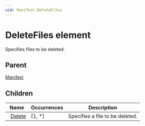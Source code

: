 ```yaml
---
uid: Manifest.DeleteFiles
---
```


# DeleteFiles element

Specifies files to be deleted.

## Parent

[Manifest](xref:Manifest)

## Children

|Name|Occurrences|Description|
|--- |--- |--- |
|&nbsp;&nbsp;[Delete](xref:Manifest.DeleteFiles.Delete)|[1, *]|Specifies a file to be deleted.|
